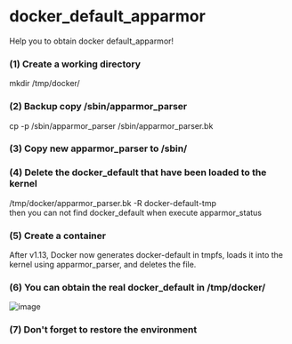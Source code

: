 # docker_default_apparmor
Help you to obtain docker default_apparmor!

### (1) Create a working directory 
mkdir /tmp/docker/

### (2) Backup copy /sbin/apparmor_parser
cp -p /sbin/apparmor_parser /sbin/apparmor_parser.bk

### (3) Copy new apparmor_parser to /sbin/

### (4) Delete the docker_default that have been loaded to the kernel
/tmp/docker/apparmor_parser.bk -R docker-default-tmp<br>
then you can not find docker_default when execute apparmor_status

### (5) Create a container
After v1.13, Docker now generates docker-default in tmpfs, loads it into the kernel using apparmor_parser, and deletes the file.

### (6) You can obtain the real docker_default in /tmp/docker/
![image](https://user-images.githubusercontent.com/24563500/188606514-04f0a864-ecca-443c-a1ef-477b94ff3da1.png)

### (7) Don't forget to restore the environment
